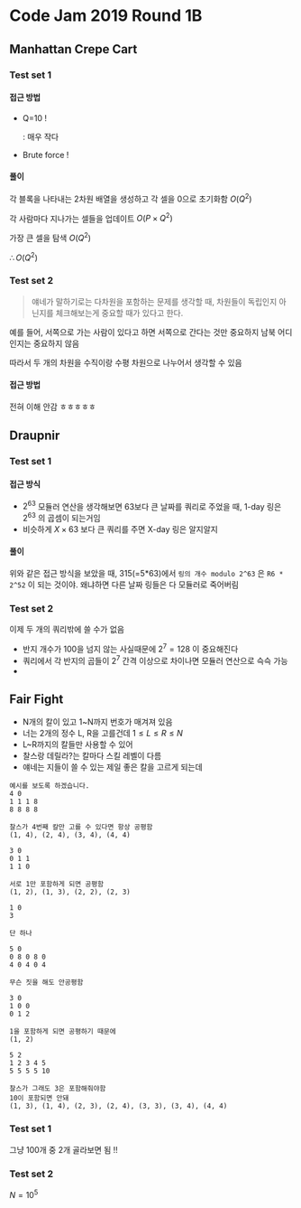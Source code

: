 # Code Jam 2019 Round 1B 

## Manhattan Crepe Cart 

### Test set 1 

#### 접근 방법 

- Q=10 ! 

  : 매우 작다 

- Brute force ! 

#### 풀이 

각 블록을 나타내는 2차원 배열을 생성하고 각 셀을 0으로 초기화함 $O(Q^2)$

각 사람마다 지나가는 셀들을 업데이트 $O(P \times Q^2)$

가장 큰 셀을 탐색 $O(Q^2)$

$\therefore O(Q^2)$



### Test set 2 

> 얘네가 말하기로는 다차원을 포함하는 문제를 생각할 때, 차원들이 독립인지 아닌지를 체크해보는게 중요할 때가 있다고 한다. 

예를 들어, 서쪽으로 가는 사람이 있다고 하면 서쪽으로 간다는 것만 중요하지 남북 어디인지는 중요하지 않음 

따라서 두 개의 차원을 수직이랑 수평 차원으로 나누어서 생각할 수 있음 

#### 접근 방법 

전혀 이해 안감 ㅎㅎㅎㅎㅎ 



## Draupnir 

### Test set 1 

#### 접근 방식 

- $2^{63}$ 모듈러 연산을 생각해보면 63보다 큰 날짜를 쿼리로 주었을 때, 1-day 링은 $2^{63}$ 의 곱셈이 되는거임 
- 비슷하게 $X\times 63$ 보다 큰 쿼리를 주면 X-day 링은 알지알지 



#### 풀이 

위와 같은 접근 방식을 보았을 때, 315(=5*63)에서 `링의 개수 modulo 2^63` 은 `R6 * 2^52`  이 되는 것이야. 왜냐하면 다른 날짜 링들은 다 모듈러로 죽어버림 



### Test set 2 

이제 두 개의 쿼리밖에 쓸 수가 없음 

- 반지 개수가 100을 넘지 않는 사실때문에 $2^7=128$ 이 중요해진다 
- 쿼리에서 각 반지의 곱들이 $2^7$ 간격 이상으로 차이나면 모듈러 연산으로 슥슥 가능 
- 



## Fair Fight

- N개의 칼이 있고 1~N까지 번호가 매겨져 있음 
- 너는 2개의 정수 L, R을 고를건데 $1\le L\le R\le N$
- L~R까지의 칼들만 사용할 수 있어 
- 찰스랑 데릴라?는 칼마다 스킬 레벨이 다름 
- 얘네는 지들이 쓸 수 있는 제일 좋은 칼을 고르게 되는데 

```
예시를 보도록 하겠습니다. 
4 0
1 1 1 8
8 8 8 8 

찰스가 4번째 칼만 고를 수 있다면 항상 공평함 
(1, 4), (2, 4), (3, 4), (4, 4) 

3 0
0 1 1
1 1 0

서로 1만 포함하게 되면 공평함 
(1, 2), (1, 3), (2, 2), (2, 3) 

1 0
3 
 
단 하나 

5 0
0 8 0 8 0
4 0 4 0 4 

무슨 짓을 해도 안공평함 

3 0
1 0 0
0 1 2 

1을 포함하게 되면 공평하기 때문에 
(1, 2) 

5 2
1 2 3 4 5
5 5 5 5 10 

찰스가 그래도 3은 포함해줘야함 
10이 포함되면 안돼 
(1, 3), (1, 4), (2, 3), (2, 4), (3, 3), (3, 4), (4, 4)
```



### Test set 1 

그냥 100개 중 2개 골라보면 됨 !! 



### Test set 2 

$N=10^5​$

